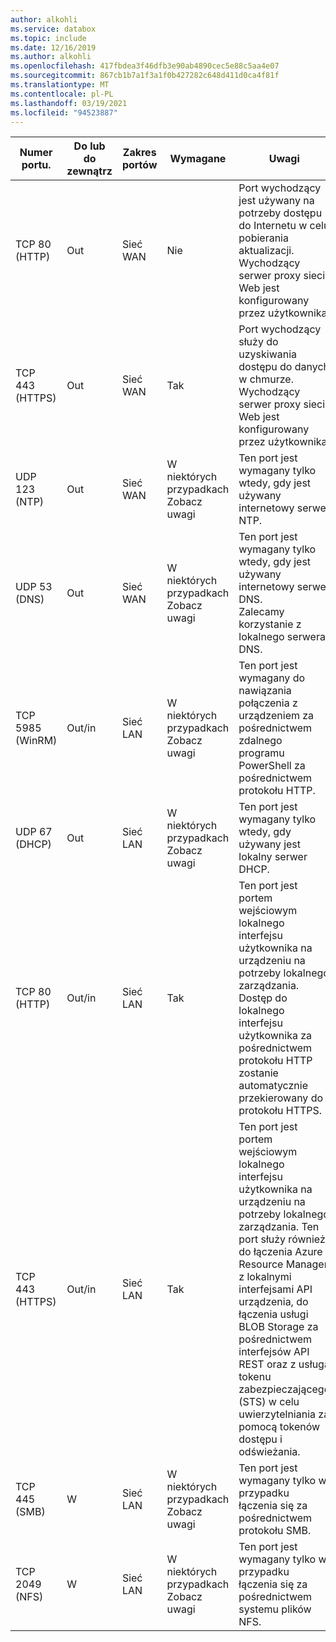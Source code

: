 ```yaml
---
author: alkohli
ms.service: databox
ms.topic: include
ms.date: 12/16/2019
ms.author: alkohli
ms.openlocfilehash: 417fbdea3f46dfb3e90ab4890cec5e88c5aa4e07
ms.sourcegitcommit: 867cb1b7a1f3a1f0b427282c648d411d0ca4f81f
ms.translationtype: MT
ms.contentlocale: pl-PL
ms.lasthandoff: 03/19/2021
ms.locfileid: "94523887"
---
```

| Numer portu.| Do lub do zewnątrz | Zakres portów| Wymagane | Uwagi |
|---------|-----------|-----------|----------|-------|
| TCP 80 (HTTP)|Out|Sieć WAN |Nie|Port wychodzący jest używany na potrzeby dostępu do Internetu w celu pobierania aktualizacji. <br>Wychodzący serwer proxy sieci Web jest konfigurowany przez użytkownika. |
| TCP 443 (HTTPS)|Out|Sieć WAN|Tak|Port wychodzący służy do uzyskiwania dostępu do danych w chmurze.<br>Wychodzący serwer proxy sieci Web jest konfigurowany przez użytkownika.|
| UDP 123 (NTP)|Out|Sieć WAN|W niektórych przypadkach<br>Zobacz uwagi|Ten port jest wymagany tylko wtedy, gdy jest używany internetowy serwer NTP.  |   
| UDP 53 (DNS)|Out|Sieć WAN|W niektórych przypadkach<br>Zobacz uwagi|Ten port jest wymagany tylko wtedy, gdy jest używany internetowy serwer DNS.<br>Zalecamy korzystanie z lokalnego serwera DNS. |
| TCP 5985 (WinRM)|Out/in|Sieć LAN|W niektórych przypadkach<br>Zobacz uwagi|Ten port jest wymagany do nawiązania połączenia z urządzeniem za pośrednictwem zdalnego programu PowerShell za pośrednictwem protokołu HTTP.  |
| UDP 67 (DHCP)|Out|Sieć LAN|W niektórych przypadkach<br>Zobacz uwagi|Ten port jest wymagany tylko wtedy, gdy używany jest lokalny serwer DHCP.  |
| TCP 80 (HTTP)|Out/in|Sieć LAN|Tak|Ten port jest portem wejściowym lokalnego interfejsu użytkownika na urządzeniu na potrzeby lokalnego zarządzania. <br>Dostęp do lokalnego interfejsu użytkownika za pośrednictwem protokołu HTTP zostanie automatycznie przekierowany do protokołu HTTPS.  |
| TCP 443 (HTTPS)|Out/in|Sieć LAN|Tak|Ten port jest portem wejściowym lokalnego interfejsu użytkownika na urządzeniu na potrzeby lokalnego zarządzania. Ten port służy również do łączenia Azure Resource Manager z lokalnymi interfejsami API urządzenia, do łączenia usługi BLOB Storage za pośrednictwem interfejsów API REST oraz z usługą tokenu zabezpieczającego (STS) w celu uwierzytelniania za pomocą tokenów dostępu i odświeżania.|
| TCP 445 (SMB)|W|Sieć LAN|W niektórych przypadkach<br>Zobacz uwagi|Ten port jest wymagany tylko w przypadku łączenia się za pośrednictwem protokołu SMB. |
| TCP 2049 (NFS)|W|Sieć LAN|W niektórych przypadkach<br>Zobacz uwagi|Ten port jest wymagany tylko w przypadku łączenia się za pośrednictwem systemu plików NFS. |


